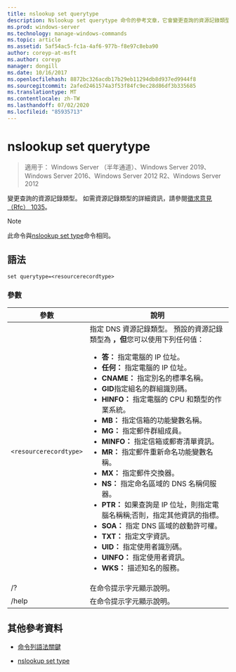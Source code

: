 ```yaml
---
title: nslookup set querytype
description: Nslookup set querytype 命令的參考文章，它會變更查詢的資源記錄類型。
ms.prod: windows-server
ms.technology: manage-windows-commands
ms.topic: article
ms.assetid: 5af54ac5-fc1a-4af6-977b-f8e97c8eba90
author: coreyp-at-msft
ms.author: coreyp
manager: dongill
ms.date: 10/16/2017
ms.openlocfilehash: 8872bc326acdb17b29eb11294db8d937ed9944f8
ms.sourcegitcommit: 2afed2461574a3f53f84fc9ec28d86df3b335685
ms.translationtype: MT
ms.contentlocale: zh-TW
ms.lasthandoff: 07/02/2020
ms.locfileid: "85935713"
---
```

# <a name="nslookup-set-querytype"></a>nslookup set querytype

> 適用于： Windows Server （半年通道）、Windows Server 2019、Windows Server 2016、Windows Server 2012 R2、Windows Server 2012

變更查詢的資源記錄類型。 如需資源記錄類型的詳細資訊，請參閱[徵求意見（Rfc） 1035](https://tools.ietf.org/html/rfc1035)。

> [!NOTE]
> 此命令與[nslookup set type](nslookup-set-type.md)命令相同。

## <a name="syntax"></a>語法

```
set querytype=<resourcerecordtype>
```

### <a name="parameters"></a>參數

| 參數 | 說明 |
| --------- | ----------- |
| `<resourcerecordtype>` | 指定 DNS 資源記錄類型。 預設的資源記錄類型為 **，但**您可以使用下列任何值：<ul><li>**答：** 指定電腦的 IP 位址。</li><li>**任何：** 指定電腦的 IP 位址。</li><li>**CNAME：** 指定別名的標準名稱。</li><li>**GID**指定組名的群組識別碼。</li><li>**HINFO：** 指定電腦的 CPU 和類型的作業系統。</li><li>**MB：** 指定信箱的功能變數名稱。</li><li>**MG：** 指定郵件群組成員。</li><li>**MINFO：** 指定信箱或郵寄清單資訊。</li><li>**MR：** 指定郵件重新命名功能變數名稱。</li><li>**MX：** 指定郵件交換器。</li><li>**NS：** 指定命名區域的 DNS 名稱伺服器。</li><li>**PTR：** 如果查詢是 IP 位址，則指定電腦名稱稱;否則，指定其他資訊的指標。</li><li>**SOA：** 指定 DNS 區域的啟動許可權。</li><li>**TXT：** 指定文字資訊。</li><li>**UID：** 指定使用者識別碼。</li><li>**UINFO：** 指定使用者資訊。</li><li>**WKS：** 描述知名的服務。</li></ul> |
| /? | 在命令提示字元顯示說明。 |
| /help | 在命令提示字元顯示說明。 |

## <a name="additional-references"></a>其他參考資料

- [命令列語法關鍵](command-line-syntax-key.md)

- [nslookup set type](nslookup-set-type.md)
